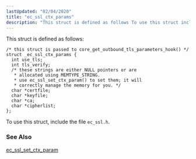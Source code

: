 ```yaml
---
lastUpdated: "02/04/2020"
title: "ec_ssl_ctx_params"
description: "This struct is defined as follows To use this struct include the file ec ssl h ec ssl set ctx param..."
---
```


This struct is defined as follows:

```
/* this struct is passed to core_get_outbound_tls_parameters_hook() */
struct _ec_ssl_ctx_params {
  int use_tls;
  int tls_verify;
  /* these strings are either NULL pointers or are
   * allocated using MEMTYPE_STRING.
   * use ec_ssl_set_ctx_param() to set them; it will
   * correctly manage the memory for you. */
  char *certfile;
  char *keyfile;
  char *ca;
  char *cipherlist;
};
```

To use this struct, include the file `ec_ssl.h`.

### <a name="idp45148064"></a> See Also

[ec_ssl_set_ctx_param](/momentum/3/3-api/apis-ec-ssl-set-ctx-param)